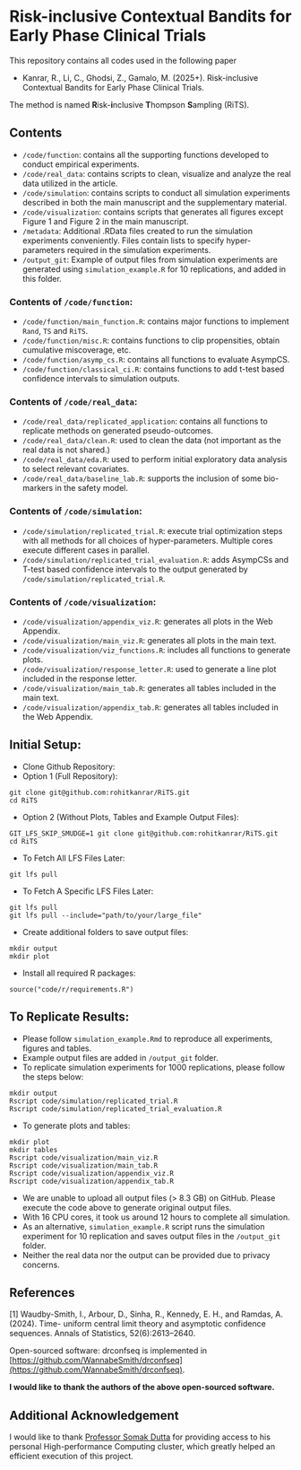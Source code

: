 # Risk-inclusive Contextual Bandits for Early Phase Clinical Trials

This repository contains all codes used in the following paper

- Kanrar, R., Li, C., Ghodsi, Z., Gamalo, M. (2025+). Risk-inclusive Contextual Bandits for Early Phase Clinical Trials.

The method is named **R**isk-**i**nclusive **T**hompson **S**ampling (RiTS).

## Contents

- `/code/function`: contains all the supporting functions developed to conduct empirical experiments.
- `/code/real_data`: contains scripts to clean, visualize and analyze the real data utilized in the article.
- `/code/simulation`: contains scripts to conduct all simulation experiments described in both the main manuscript and the supplementary material. 
- `/code/visualization`: contains scripts that generates all figures except Figure 1 and Figure 2 in the main manuscript.
- `/metadata`: Additional .RData files created to run the simulation experiments conveniently. Files contain lists to specify hyper-parameters required in the simulation experiments.
- `/output_git`: Example of output files from simulation experiments are generated using `simulation_example.R` for 10 replications, and added in this folder.

### Contents of `/code/function`:
- `/code/function/main_function.R`: contains major functions to implement `Rand`, `TS` and `RiTS`.
- `/code/function/misc.R`: contains functions to clip propensities, obtain cumulative miscoverage, etc. 
- `/code/function/asymp_cs.R`: contains all functions to evaluate AsympCS.
- `/code/function/classical_ci.R`: contains functions to add t-test based confidence intervals to simulation outputs. 

### Contents of `/code/real_data`:
- `/code/real_data/replicated_application`: contains all functions to replicate methods on generated pseudo-outcomes.
- `/code/real_data/clean.R`: used to clean the data (not important as the real data is not shared.) 
- `/code/real_data/eda.R`: used to perform initial exploratory data analysis to select relevant covariates.
- `/code/real_data/baseline_lab.R`: supports the inclusion of some bio-markers in the safety model.

### Contents of `/code/simulation`:
- `/code/simulation/replicated_trial.R`: execute trial optimization steps with all methods for all choices of hyper-parameters. Multiple cores execute different cases in parallel.
- `/code/simulation/replicated_trial_evaluation.R`: adds AsympCSs and T-test based confidence intervals to the output generated by `/code/simulation/replicated_trial.R`.

### Contents of `/code/visualization`:
- `/code/visualization/appendix_viz.R`: generates all plots in the Web Appendix.
- `/code/visualization/main_viz.R`: generates all plots in the main text.
- `/code/visualization/viz_functions.R`: includes all functions to generate plots.
- `/code/visualization/response_letter.R`: used to generate a line plot included in the response letter.
- `/code/visualization/main_tab.R`: generates all tables included in the main text.
- `/code/visualization/appendix_tab.R`: generates all tables included in the Web Appendix.


## Initial Setup:

- Clone Github Repository:
- Option 1 (Full Repository):

```
git clone git@github.com:rohitkanrar/RiTS.git
cd RiTS
```
- Option 2 (Without Plots, Tables and Example Output Files):

```
GIT_LFS_SKIP_SMUDGE=1 git clone git@github.com:rohitkanrar/RiTS.git
cd RiTS
```

- To Fetch All LFS Files Later:
```
git lfs pull
```

- To Fetch A Specific LFS Files Later:
```
git lfs pull
git lfs pull --include="path/to/your/large_file"
```

- Create additional folders to save output files:

```
mkdir output
mkdir plot
```

- Install all required R packages:

```
source("code/r/requirements.R")
```

## To Replicate Results:

- Please follow `simulation_example.Rmd` to reproduce all experiments, figures and tables.
- Example output files are added in `/output_git` folder.
- To replicate simulation experiments for 1000 replications, please follow the steps below:
```
mkdir output
Rscript code/simulation/replicated_trial.R
Rscript code/simulation/replicated_trial_evaluation.R
```
- To generate plots and tables: 
```
mkdir plot
mkdir tables
Rscript code/visualization/main_viz.R
Rscript code/visualization/main_tab.R
Rscript code/visualization/appendix_viz.R
Rscript code/visualization/appendix_tab.R
```
- We are unable to upload all output files (> 8.3 GB) on GitHub. Please execute the code above to generate original output files. 
- With 16 CPU cores, it took us around 12 hours to complete all simulation.
- As an alternative, `simulation_example.R` script runs the simulation experiment for 10 replication and saves output files in the `/output_git` folder.
- Neither the real data nor the output can be provided due to privacy concerns.

## References

[1] Waudby-Smith, I., Arbour, D., Sinha, R., Kennedy, E. H., and Ramdas, A. (2024). Time-
uniform central limit theory and asymptotic confidence sequences. Annals of Statistics,
52(6):2613–2640.

Open-sourced software: drconfseq is implemented in [https://github.com/WannabeSmith/drconfseq](https://github.com/WannabeSmith/drconfseq).

**I would like to thank the authors of the above open-sourced software.**

## Additional Acknowledgement
I would like to thank [Professor Somak Dutta](https://faculty.sites.iastate.edu/somakd/) for providing access to his personal High-performance Computing cluster, which greatly helped an efficient execution of this project.
